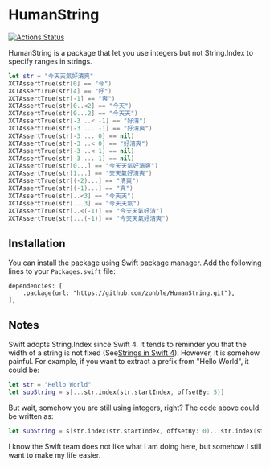 # HumanString

[![Actions Status](https://github.com/zonble/HumanString/workflows/Build/badge.svg)](https://github.com/zonble/HumanString/actions)

HumanString is a package that let you use integers but not String.Index to
specify ranges in strings.

``` swift
let str = "今天天氣好清爽"
XCTAssertTrue(str[0] == "今")
XCTAssertTrue(str[4] == "好")
XCTAssertTrue(str[-1] == "爽")
XCTAssertTrue(str[0..<2] == "今天")
XCTAssertTrue(str[0...2] == "今天天")
XCTAssertTrue(str[-3 ..< -1] == "好清")
XCTAssertTrue(str[-3 ... -1] == "好清爽")
XCTAssertTrue(str[-3 ... 0] == nil)
XCTAssertTrue(str[-3 ..< 0] == "好清爽")
XCTAssertTrue(str[-3 ..< 1] == nil)
XCTAssertTrue(str[-3 ... 1] == nil)
XCTAssertTrue(str[0...] == "今天天氣好清爽")
XCTAssertTrue(str[1...] == "天天氣好清爽")
XCTAssertTrue(str[(-2)...] == "清爽")
XCTAssertTrue(str[(-1)...] == "爽")
XCTAssertTrue(str[..<3] == "今天天")
XCTAssertTrue(str[...3] == "今天天氣")
XCTAssertTrue(str[..<(-1)] == "今天天氣好清")
XCTAssertTrue(str[...(-1)] == "今天天氣好清爽")
```

## Installation

You can install the package using Swift package manager. Add the following lines to your `Packages.swift` file:

```
dependencies: [
    .package(url: "https://github.com/zonble/HumanString.git"),
],
```


## Notes

Swift adopts String.Index since Swift 4. It tends to reminder you that the width
of a string is not fixed (See[Strings in Swift 4](https://oleb.net/blog/2017/11/swift-4-strings/)).
However, it is somehow painful. For example, if you want to extract a prefix
from "Hello World", it could be:

``` swift
let str = "Hello World"
let subString = s[...str.index(str.startIndex, offsetBy: 5)]
```

But wait, somehow you are still using integers, right? The code above could be
written as:

``` swift
let subString = s[str.index(str.startIndex, offsetBy: 0)...str.index(str.startIndex, offsetBy: 5)]
```

I know the Swift team does not like what I am doing here, but somehow I still
want to make my life easier.

